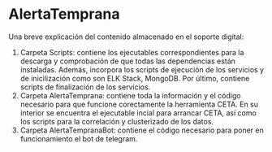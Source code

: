 # AlertaTemprana

Una breve explicación del contenido almacenado en el soporte digital:

1. Carpeta Scripts: contiene los ejecutables correspondientes para la descarga y comprobación de que todas las dependencias están instaladas. Además, incorpora los scripts de ejecución de los servicios y de inicilización como son ELK Stack, MongoDB. Por último, contiene scripts de finalización de los servicios.
2. Carpeta AlertaTemprana: contiene toda la información y el código necesario para que funcione corectamente la herramienta CETA. En su interior se encuentra el ejecutable incial para arrancar CETA, así como los scripts para la correlación y clusterizado de los datos.
3. Carpeta AlertaTempranaBot: contiene el código necesario para poner en funcionamiento el bot de telegram.
